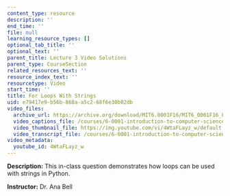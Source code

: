 ```yaml
---
content_type: resource
description: ''
end_time: ''
file: null
learning_resource_types: []
optional_tab_title: ''
optional_text: ''
parent_title: Lecture 3 Video Solutions
parent_type: CourseSection
related_resources_text: ''
resource_index_text: ''
resourcetype: Video
start_time: ''
title: For Loops With Strings
uid: e79417e9-b56b-868a-a5c2-68f6e30b02db
video_files:
  archive_url: https://archive.org/download/MIT6.0001F16/MIT6_0001F16_Lecture_03_exercise_02_300k.mp4
  video_captions_file: /courses/6-0001-introduction-to-computer-science-and-programming-in-python-fall-2016/94be33d1e6c75f5fa3edace1d95c59a3_4WtaFLayz_w.vtt
  video_thumbnail_file: https://img.youtube.com/vi/4WtaFLayz_w/default.jpg
  video_transcript_file: /courses/6-0001-introduction-to-computer-science-and-programming-in-python-fall-2016/d8caeefaa4694f5ab53a01668d623f54_4WtaFLayz_w.pdf
video_metadata:
  youtube_id: 4WtaFLayz_w
---
```


**Description:** This in-class question demonstrates how loops can be used with strings in Python.

**Instructor:** Dr. Ana Bell